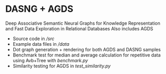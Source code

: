 # DASNG + AGDS
Deep Associative Semantic Neural Graphs for Knowledge Representation and Fast Data Exploration in Relational Databases
Also includes AGDS

 - Source code in _/src_
 - Example data files in _/data_
 - Dot graph generation + rendering for both AGDS and DASNG samples
 - Benchmark test for median and average calculation for repetitive data using Avb+Tree with _benchmark.py_
 - Similarity testing for AGDS in _test_similarity.py_